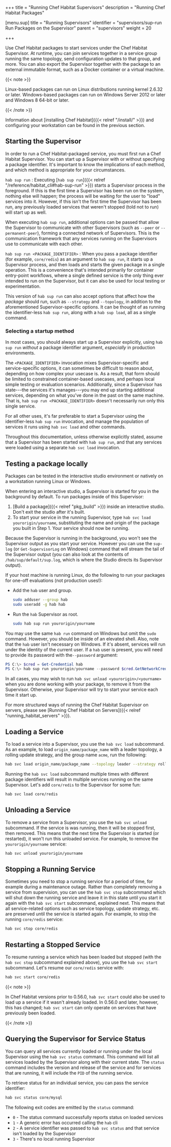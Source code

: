 +++
title = "Running Chef Habitat Supervisors"
description = "Running Chef Habitat Packages"


[menu.sup]
    title = "Running Supervisors"
    identifier = "supervisors/sup-run Run Packages on the Supervisor"
    parent = "supervisors"
    weight = 20

+++

Use Chef Habitat packages to start services under the Chef Habitat Supervisor. At runtime, you can join services together in a service group running the same topology, send configuration updates to that group, and more. You can also export the Supervisor together with the package to an external immutable format, such as a Docker container or a virtual machine.

{{< note >}}

Linux-based packages can run on Linux distributions running kernel 2.6.32 or later. Windows-based packages can run on Windows Server 2012 or later and Windows 8 64-bit or later.

{{< /note >}}

Information about [installing Chef Habitat]({{< relref "/install/" >}}) and configuring your workstation can be found in the previous section.

## Starting the Supervisor

In order to run a Chef Habitat-packaged service, you must first run a Chef Habitat Supervisor.
You can start up a Supervisor with or without specifying a package identifier. It's important to know the implications of each method, and which method is appropriate for your circumstances.

`hab sup run`
: Executing [`hab sup run`]({{< relref "/reference/habitat_cli#hab-sup-run" >}}) starts a Supervisor process in the foreground. If this is the first time a Supervisor has been run on the system, nothing else will happen; the process will be waiting for the user to "load" services into it. However, if this isn't the first time the Supervisor has been run, any previously loaded services that weren't stopped (told not to run) will start up as well.

  When executing `hab sup run`, additional options can be passed that allow the Supervisor to communicate with other Supervisors (such as `--peer` or `--permanent-peer`), forming a connected network of Supervisors. This is the communication framework that any services running on the Supervisors use to communicate with each other.

`hab sup run <PACKAGE_IDENTIFIER>`
: When you pass a package identifier (for example, `core/redis`) as an argument to `hab sup run`, it starts up a Supervisor process, and then loads and starts the given package in a single operation. This is a convenience that's intended primarily for container entry-point workflows, where a single defined service is the only thing ever intended to run on the Supervisor, but it can also be used for local testing or experimentation.

  This version of `hab sup run` can also accept options that affect how the _package_ should run, such as `--strategy` and `--topology`, in addition to the aforementioned Supervisor-specific options. It can be thought of as running the identifier-less `hab sup run`, along with a `hab sup load`, all as a single command.

### Selecting a startup method

In most cases, you should always start up a Supervisor explicitly, using `hab sup run` _without_ a package identifier argument, _especially_ in production environments.

The `<PACKAGE_IDENTIFIER>` invocation mixes Supervisor-specific and service-specific options, it can sometimes be difficult to reason about, depending on how complex your usecase is. As a result, that form should be limited to constrained container-based usecases, and perhaps local simple testing or evaluation scenarios. Additionally, since a Supervisor has state---the services it's manages---you may end up starting additional services, depending on what you've done in the past on the same machine. That is, `hab sup run <PACKAGE_IDENTIFIER>` doesn't necessarily run only this single service.

For all other uses, it's far preferable to start a Supervisor using the identifier-less `hab sup run` invocation, and manage the population of services it runs using `hab svc load` and other commands.

Throughout this documentation, unless otherwise explicitly stated, assume that a Supervisor has been started with `hab sup run`, and that any services were loaded using a separate `hab svc load` invocation.

## Testing a package locally

Packages can be tested in the interactive studio environment or natively on a workstation running Linux or Windows.

When entering an interactive studio, a Supervisor is started for you in the background by default. To run packages inside of this Supervisor:

1. [Build a package]({{< relref "pkg_build" >}}) inside an interactive studio. Don't exit the studio after it's built.
2. To start your service in the running Supervisor, type `hab svc load yourorigin/yourname`, substituting the name and origin of the package you built in Step 1. Your service should now be running.

Because the Supervisor is running in the background, you won't see the Supervisor output as you start your service. However you can use the `sup-log` (or `Get-SupervisorLog` on Windows) command that will stream the tail of the Supervisor output (you can also look at the contents of `/hab/sup/default/sup.log`, which is where the Studio directs its Supervisor output).

If your host machine is running Linux, do the following to run your packages for one-off evaluations (not production uses!):

* Add the `hab` user and group.

    ```bash
    sudo adduser --group hab
    sudo useradd -g hab hab
    ```

* Run the `hab` Supervisor as root.

    ```bash
    sudo hab sup run yourorigin/yourname
    ```

You may use the same `hab run` command on Windows but omit the `sudo` command. However, you should be inside of an elevated shell. Also, note that the `hab` user isn't necessary on Windows. If it's absent, services will run under the identity of the current user. If a `hab` user is present, you will need to provide its password with the`--password` argument:

```powershell
PS C:\> $cred = Get-Credential hab
PS C:\> hab sup run yourorigin/yourname --password $cred.GetNetworkCredential().Password
```

In all cases, you may wish to run `hab svc unload <yourorigin>/<yourname>` when you are done working with your package, to remove it from the Supervisor. Otherwise, your Supervisor will try to start your service each time it start up.

For more structured ways of running the Chef Habitat Supervisor on servers, please see [Running Chef Habitat on Servers]({{< relref "running_habitat_servers" >}}).

## Loading a Service

To load a service into a Supervisor, you use the `hab svc load` subcommand. As an example, to load `origin_name/package_name` with a leader topology, a rolling update strategy, and the group name `acme`, run the following:

```bash
hab svc load origin_name/package_name --topology leader --strategy rolling --group acme
```

Running the `hab svc load` subcommand multiple times with different package identifiers will result in multiple services running on the same Supervisor. Let's add `core/redis` to the Supervisor for some fun:

```bash
hab svc load core/redis
```

## Unloading a Service

To remove a service from a Supervisor, you use the `hab svc unload` subcommand. If the service is was running, then it will be stopped first, then removed. This means that the next time the Supervisor is started (or restarted), it won't run this unloaded service. For example, to remove the `yourorigin/yourname` service:

```bash
hab svc unload yourorigin/yourname
```

## Stopping a Running Service

Sometimes you need to stop a running service for a period of time, for example during a maintenance outage. Rather than completely removing a service from supervision, you can use the `hab svc stop` subcommand which will shut down the running service and leave it in this state until you start it again with the `hab svc start` subcommand, explained next. This means that all service-related options such as service topology, update strategy, etc. are preserved until the service is started again. For example, to stop the running `core/redis` service:

```bash
hab svc stop core/redis
```

## Restarting a Stopped Service

To resume running a service which has been loaded but stopped (with the `hab svc stop` subcommand explained above), you use the `hab svc start` subcommand. Let's resume our `core/redis` service with:

```bash
hab svc start core/redis
```

{{< note >}}

In Chef Habitat versions prior to 0.56.0, `hab svc start` could also be used to load up a service if it wasn't already loaded. In 0.56.0 and later, however, this has changed; `hab svc start` can only operate on services that have previously been loaded.

{{< /note >}}

## Querying the Supervisor for Service Status

You can query all services currently loaded or running under the local Supervisor using the `hab svc status` command. This command will list all services loaded by the Supervisor along with their current state. The `status` command includes the version and release of the service and for services that are running, it will include the `PID` of the running service.

To retrieve status for an individual service, you can pass the service identifier:

```bash
hab svc status core/mysql
```

The following exit codes are emitted by the `status` command:

* `0` - The status command successfully reports status on loaded services
* `1` - A generic error has occurred calling the `hab` cli
* `2` - A service identifier was passed to `hab svc status` and that service isn't loaded by the Supervisor
* `3` - There's no local running Supervisor
